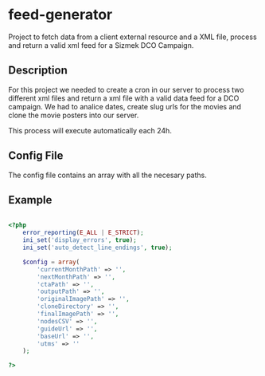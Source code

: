 # feed-generator
Project to fetch data from a client external resource and a XML file, process and return a valid xml feed for a Sizmek DCO Campaign.

## Description

For this project we needed to create a cron in our server to process two different xml files and return a xml file with a valid data feed for a DCO campaign. We had to analice dates, create slug urls for the movies and clone the movie posters into our server.

This process will execute automatically each 24h.

## Config File

The config file contains an array with all the necesary paths.

## Example

```php

<?php
	error_reporting(E_ALL | E_STRICT);
	ini_set('display_errors', true);
	ini_set('auto_detect_line_endings', true);

	$config = array(
		'currentMonthPath' => '',
		'nextMonthPath' => '',
		'ctaPath' => '',
		'outputPath' => '',
		'originalImagePath' => '',
		'cloneDirectory' => '',
		'finalImagePath' => '',
		'nodesCSV' => '',
		'guideUrl' => '',
		'baseUrl' => '',
		'utms' => ''
	);

?>

```

